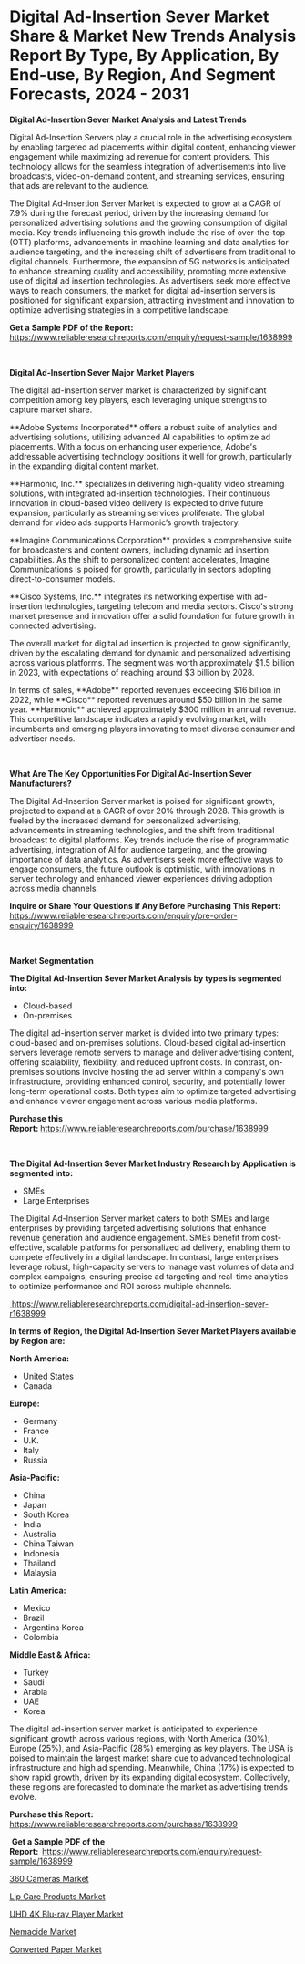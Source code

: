 <p><h1>Digital Ad-Insertion Sever Market Share & Market New Trends Analysis Report By Type, By Application, By End-use, By Region, And Segment Forecasts, 2024 - 2031</h1></p><p><strong>Digital Ad-Insertion Sever Market Analysis and Latest Trends</strong></p>
<p><p>Digital Ad-Insertion Servers play a crucial role in the advertising ecosystem by enabling targeted ad placements within digital content, enhancing viewer engagement while maximizing ad revenue for content providers. This technology allows for the seamless integration of advertisements into live broadcasts, video-on-demand content, and streaming services, ensuring that ads are relevant to the audience.</p><p>The Digital Ad-Insertion Server Market is expected to grow at a CAGR of 7.9% during the forecast period, driven by the increasing demand for personalized advertising solutions and the growing consumption of digital media. Key trends influencing this growth include the rise of over-the-top (OTT) platforms, advancements in machine learning and data analytics for audience targeting, and the increasing shift of advertisers from traditional to digital channels. Furthermore, the expansion of 5G networks is anticipated to enhance streaming quality and accessibility, promoting more extensive use of digital ad insertion technologies. As advertisers seek more effective ways to reach consumers, the market for digital ad-insertion servers is positioned for significant expansion, attracting investment and innovation to optimize advertising strategies in a competitive landscape.</p></p>
<p><strong>Get a Sample PDF of the Report:&nbsp;</strong> <a href="https://www.reliableresearchreports.com/enquiry/request-sample/1638999?utm_campaign=13&utm_medium=2&utm_source=Github&utm_content=ia&utm_term=25092024&utm_id=digital-ad-insertion-sever">https://www.reliableresearchreports.com/enquiry/request-sample/1638999</a></p>
<p>&nbsp;</p>
<p><strong>Digital Ad-Insertion Sever Major Market Players</strong></p>
<p><p>The digital ad-insertion server market is characterized by significant competition among key players, each leveraging unique strengths to capture market share.</p><p>**Adobe Systems Incorporated** offers a robust suite of analytics and advertising solutions, utilizing advanced AI capabilities to optimize ad placements. With a focus on enhancing user experience, Adobe's addressable advertising technology positions it well for growth, particularly in the expanding digital content market.</p><p>**Harmonic, Inc.** specializes in delivering high-quality video streaming solutions, with integrated ad-insertion technologies. Their continuous innovation in cloud-based video delivery is expected to drive future expansion, particularly as streaming services proliferate. The global demand for video ads supports Harmonic’s growth trajectory.</p><p>**Imagine Communications Corporation** provides a comprehensive suite for broadcasters and content owners, including dynamic ad insertion capabilities. As the shift to personalized content accelerates, Imagine Communications is poised for growth, particularly in sectors adopting direct-to-consumer models.</p><p>**Cisco Systems, Inc.** integrates its networking expertise with ad-insertion technologies, targeting telecom and media sectors. Cisco's strong market presence and innovation offer a solid foundation for future growth in connected advertising.</p><p>The overall market for digital ad insertion is projected to grow significantly, driven by the escalating demand for dynamic and personalized advertising across various platforms. The segment was worth approximately $1.5 billion in 2023, with expectations of reaching around $3 billion by 2028.</p><p>In terms of sales, **Adobe** reported revenues exceeding $16 billion in 2022, while **Cisco** reported revenues around $50 billion in the same year. **Harmonic** achieved approximately $300 million in annual revenue. This competitive landscape indicates a rapidly evolving market, with incumbents and emerging players innovating to meet diverse consumer and advertiser needs.</p></p>
<p>&nbsp;</p>
<p><strong>What Are The Key Opportunities For Digital Ad-Insertion Sever Manufacturers?</strong></p>
<p><p>The Digital Ad-Insertion Server market is poised for significant growth, projected to expand at a CAGR of over 20% through 2028. This growth is fueled by the increased demand for personalized advertising, advancements in streaming technologies, and the shift from traditional broadcast to digital platforms. Key trends include the rise of programmatic advertising, integration of AI for audience targeting, and the growing importance of data analytics. As advertisers seek more effective ways to engage consumers, the future outlook is optimistic, with innovations in server technology and enhanced viewer experiences driving adoption across media channels.</p></p>
<p><strong>Inquire or Share Your Questions If Any Before Purchasing This Report:</strong> <a href="https://www.reliableresearchreports.com/enquiry/pre-order-enquiry/1638999?utm_campaign=13&utm_medium=2&utm_source=Github&utm_content=ia&utm_term=25092024&utm_id=digital-ad-insertion-sever">https://www.reliableresearchreports.com/enquiry/pre-order-enquiry/1638999</a></p>
<p>&nbsp;</p>
<p><strong>Market Segmentation</strong></p>
<p><strong>The Digital Ad-Insertion Sever Market Analysis by types is segmented into:</strong></p>
<p><ul><li>Cloud-based</li><li>On-premises</li></ul></p>
<p><p>The digital ad-insertion server market is divided into two primary types: cloud-based and on-premises solutions. Cloud-based digital ad-insertion servers leverage remote servers to manage and deliver advertising content, offering scalability, flexibility, and reduced upfront costs. In contrast, on-premises solutions involve hosting the ad server within a company's own infrastructure, providing enhanced control, security, and potentially lower long-term operational costs. Both types aim to optimize targeted advertising and enhance viewer engagement across various media platforms.</p></p>
<p><strong>Purchase this Report:&nbsp;</strong><a href="https://www.reliableresearchreports.com/purchase/1638999?utm_campaign=13&utm_medium=2&utm_source=Github&utm_content=ia&utm_term=25092024&utm_id=digital-ad-insertion-sever">https://www.reliableresearchreports.com/purchase/1638999</a></p>
<p>&nbsp;</p>
<p><strong>The Digital Ad-Insertion Sever Market Industry Research by Application is segmented into:</strong></p>
<p><ul><li>SMEs</li><li>Large Enterprises</li></ul></p>
<p><p>The Digital Ad-Insertion Server market caters to both SMEs and large enterprises by providing targeted advertising solutions that enhance revenue generation and audience engagement. SMEs benefit from cost-effective, scalable platforms for personalized ad delivery, enabling them to compete effectively in a digital landscape. In contrast, large enterprises leverage robust, high-capacity servers to manage vast volumes of data and complex campaigns, ensuring precise ad targeting and real-time analytics to optimize performance and ROI across multiple channels.</p></p>
<p><a href="https://www.reliableresearchreports.com/digital-ad-insertion-sever-r1638999?utm_campaign=13&utm_medium=2&utm_source=Github&utm_content=ia&utm_term=25092024&utm_id=digital-ad-insertion-sever">&nbsp;https://www.reliableresearchreports.com/digital-ad-insertion-sever-r1638999</a></p>
<p><strong>In terms of Region, the Digital Ad-Insertion Sever Market Players available by Region are:</strong></p>
<p>
    <p> <strong> North America: </strong>
        <ul>
            <li>United States</li>
            <li>Canada</li>
        </ul>
        </p> 
    <p> <strong> Europe: </strong>
        <ul>
            <li>Germany</li>
            <li>France</li>
            <li>U.K.</li>
            <li>Italy</li>
            <li>Russia</li>
        </ul>
        </p> 
    <p> <strong> Asia-Pacific: </strong>
        <ul>
            <li>China</li>
            <li>Japan</li>
            <li>South Korea</li>
            <li>India</li>
            <li>Australia</li>
            <li>China Taiwan</li>
            <li>Indonesia</li>
            <li>Thailand</li>
            <li>Malaysia</li>
        </ul>
        </p> 
    <p> <strong> Latin America: </strong>
        <ul>
            <li>Mexico</li>
            <li>Brazil</li>
            <li>Argentina Korea</li>
            <li>Colombia</li>
        </ul>
        </p> 
    <p> <strong> Middle East & Africa: </strong>
        <ul>
            <li>Turkey</li>
            <li>Saudi</li>
            <li>Arabia</li>
            <li>UAE</li>
            <li>Korea</li>
        </ul>
    </p>
    </p>
<p><p>The digital ad-insertion server market is anticipated to experience significant growth across various regions, with North America (30%), Europe (25%), and Asia-Pacific (28%) emerging as key players. The USA is poised to maintain the largest market share due to advanced technological infrastructure and high ad spending. Meanwhile, China (17%) is expected to show rapid growth, driven by its expanding digital ecosystem. Collectively, these regions are forecasted to dominate the market as advertising trends evolve.</p></p>
<p><strong>Purchase this Report: </strong><a href="https://www.reliableresearchreports.com/purchase/1638999?utm_campaign=13&utm_medium=2&utm_source=Github&utm_content=ia&utm_term=25092024&utm_id=digital-ad-insertion-sever">https://www.reliableresearchreports.com/purchase/1638999</a></p>
<p>&nbsp;<strong>Get a Sample PDF of the Report:&nbsp;&nbsp;</strong><a href="https://www.reliableresearchreports.com/enquiry/request-sample/1638999?utm_campaign=13&utm_medium=2&utm_source=Github&utm_content=ia&utm_term=25092024&utm_id=digital-ad-insertion-sever">https://www.reliableresearchreports.com/enquiry/request-sample/1638999</a></p>
<p><strong></strong></p>
<p><p><a href="https://github.com/ChiragRP21/Market-Research-Report-List-6/blob/main/360-cameras-market.md?utm_campaign=13&utm_medium=2&utm_source=Github&utm_content=ia&utm_term=25092024&utm_id=digital-ad-insertion-sever">360 Cameras Market</a></p><p><a href="https://issuu.com/reportprime-2/docs/lip-care-products-market-size-2030._9a48f6942b546d?utm_campaign=13&utm_medium=2&utm_source=Github&utm_content=ia&utm_term=25092024&utm_id=digital-ad-insertion-sever">Lip Care Products Market</a></p><p><a href="https://github.com/JakirUddin511/Market-Research-Report-List-1/blob/main/uhd-4k-blu-ray-player-market.md?utm_campaign=13&utm_medium=2&utm_source=Github&utm_content=ia&utm_term=25092024&utm_id=digital-ad-insertion-sever">UHD 4K Blu-ray Player Market</a></p><p><a href="https://www.linkedin.com/pulse/nemacide-market-insights-product-type-application-trends-regional-jhvhf?utm_campaign=13&utm_medium=2&utm_source=Github&utm_content=ia&utm_term=25092024&utm_id=digital-ad-insertion-sever">Nemacide Market</a></p><p><a href="https://issuu.com/reportprime-2/docs/converted-paper-market-size-2030.pp_774e47971dd1ab?utm_campaign=13&utm_medium=2&utm_source=Github&utm_content=ia&utm_term=25092024&utm_id=digital-ad-insertion-sever">Converted Paper Market</a></p></p>